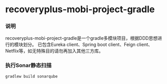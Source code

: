 # recoveryplus-mobi-project-gradle

### 说明

recoveryplus-mobi-project-gradle是一个gradle多模块项目，根据DDD思想进行的模块划分。
已包含Eureka client、Spring boot client、Feign client、Netflix等，如无特殊目的请勿再加入其他三方库。

### 执行Sonar静态扫描

```gradlew build sonarqube```
